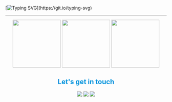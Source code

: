 [![Typing SVG](https://readme-typing-svg.demolab.com?font=Fira+Code&weight=700&size=21&letterSpacing=&duration=4000&pause=1000&color=0194DD&vCenter=true&width=435&height=23&lines=Hello!+I'm+Jo%C3%A3o+Franca;Long+Live+Free+Software!)](https://git.io/typing-svg)

<hr>

<div align="center">
  <img height="150" src="https://github-readme-stats.vercel.app/api?username=JoaoPSFranca&show_icons=true&theme=algolia&line_height=27"/>
  <img height="150" src="https://github-readme-streak-stats.herokuapp.com?user=JoaoPSFranca&theme=algolia"/>
  <img height="150" src="https://github-readme-stats.vercel.app/api/top-langs/?username=JoaoPSFranca&layout=donut&theme=algolia"/>
</div>

<div align="center"> <h2 style="color: #0194DD"> Let's get in touch </h2>
  <a href="https://www.instagram.com/joao.francap/" target="_blank"><img src="https://img.shields.io/badge/-Instagram-%23E4405F?style=for-the-badge&logo=instagram&logoColor=white" target="_blank"></a>
  <a href = "francasjoaopedro@gmail.com"><img src="https://img.shields.io/badge/-Gmail-%23333?style=for-the-badge&logo=gmail&logoColor=white" target="_blank"></a>
  <a href="https://www.linkedin.com/in/jo%C3%A3o-pedro-franca-a56771157/" target="_blank"><img src="https://img.shields.io/badge/-LinkedIn-%230077B5?style=for-the-badge&logo=linkedin&logoColor=white" target="_blank"></a>  
</div>
